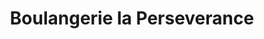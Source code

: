 ---
title: "Boulangerie la Perseverance"
url: /kinshasa/boulangerie-la-perseverance/
shop: boulangerie
---